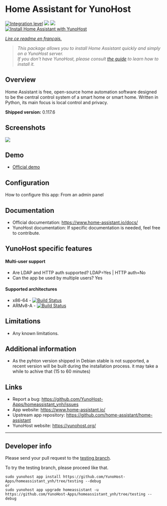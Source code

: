 # Home Assistant for YunoHost

[![Integration level](https://dash.yunohost.org/integration/homeassistant.svg)](https://dash.yunohost.org/appci/app/homeassistant) ![](https://ci-apps.yunohost.org/ci/badges/homeassistant.status.svg) ![](https://ci-apps.yunohost.org/ci/badges/homeassistant.maintain.svg)  
[![Install Home Assistant with YunoHost](https://install-app.yunohost.org/install-with-yunohost.svg)](https://install-app.yunohost.org/?app=homeassistant)

*[Lire ce readme en français.](./README_fr.md)*

> *This package allows you to install Home Assistant quickly and simply on a YunoHost server.  
If you don't have YunoHost, please consult [the guide](https://yunohost.org/#/install) to learn how to install it.*

## Overview
Home Assistant is free, open-source home automation software designed to be the central control system of a smart home or smart home. Written in Python, its main focus is local control and privacy.

**Shipped version:** 0.117.6

## Screenshots

![](https://camo.githubusercontent.com/24b8190f22f6e4277778a4f30a61fce1dd5e95169e6ce149408bbc4a0b9eb0dc/68747470733a2f2f7261772e6769746875622e636f6d2f686f6d652d617373697374616e742f686f6d652d617373697374616e742f6d61737465722f646f63732f73637265656e73686f74732e706e67)

## Demo

* [Official demo](https://demo.home-assistant.io/)

## Configuration

How to configure this app: From an admin panel

## Documentation

 * Official documentation: https://www.home-assistant.io/docs/
 * YunoHost documentation: If specific documentation is needed, feel free to contribute.

## YunoHost specific features

#### Multi-user support

* Are LDAP and HTTP auth supported? LDAP=Yes | HTTP auth=No
* Can the app be used by multiple users? Yes

#### Supported architectures

* x86-64 - [![Build Status](https://ci-apps.yunohost.org/ci/logs/homeassistant%20%28Apps%29.svg)](https://ci-apps.yunohost.org/ci/apps/homeassistant/)
* ARMv8-A - [![Build Status](https://ci-apps-arm.yunohost.org/ci/logs/homeassistant%20%28Apps%29.svg)](https://ci-apps-arm.yunohost.org/ci/apps/homeassistant/)

## Limitations

* Any known limitations.

## Additional information

* As the pyhton version shipped in Debian stable is not supported, a recent version will be built during the installation process. it may take a while to achive that (15 to 60 minutes)

## Links

 * Report a bug: https://github.com/YunoHost-Apps/homeassistant_ynh/issues
 * App website: https://www.home-assistant.io/
 * Upstream app repository: https://github.com/home-assistant/home-assistant
 * YunoHost website: https://yunohost.org/

---

## Developer info

Please send your pull request to the [testing branch](https://github.com/YunoHost-Apps/homeassistant_ynh/tree/testing).

To try the testing branch, please proceed like that.
```
sudo yunohost app install https://github.com/YunoHost-Apps/homeassistant_ynh/tree/testing --debug
or
sudo yunohost app upgrade homeassistant -u https://github.com/YunoHost-Apps/homeassistant_ynh/tree/testing --debug
```
